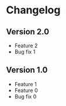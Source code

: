 # Changelog

## Version 2.0

* Feature 2
* Bug fix 1

## Version 1.0

* Feature 1
* Feature 0
* Bug fix 0
